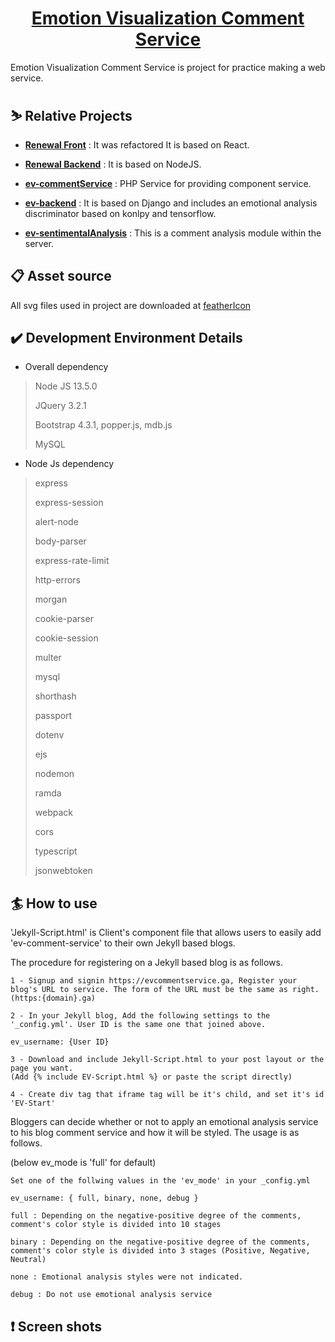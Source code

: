 <h1 align="center">
    <a href="https://ev-commentService.ga">
    Emotion Visualization Comment Service
  </a>
</h1>

Emotion Visualization Comment Service is project for practice making a web service.

## ⛷️ Relative Projects

- [**Renewal Front**][front] : It was refactored  It is based on React. 

- [**Renewal Backend**][backend] : It is based on NodeJS. 

- [**ev-commentService**][php] : PHP Service for providing component service.  

- [**ev-backend**][django] : It is based on Django and includes an emotional analysis discriminator based on konlpy and tensorflow.

- [**ev-sentimentalAnalysis**][mod] : This is a comment analysis module within the server.

[front]: https://github.com/jopemachine/ev-commentService-Front
[backend]: https://github.com/jopemachine/ev-commentService-Backend
[php]: https://github.com/cnu-ev/ev-commentService
[django]: https://github.com/cnu-ev/ev-backend
[mod]: https://github.com/cnu-ev/ev-sentiment_analysis

## 📋 Asset source


All svg files used in project are downloaded at [featherIcon][featherIcon]

[featherIcon]: https://feathericons.com


##  ✔️ Development Environment Details

* Overall dependency

> Node JS 13.5.0
>
> JQuery 3.2.1 
>
> Bootstrap 4.3.1, popper.js, mdb.js
>
> MySQL

* Node Js dependency

> express
>
> express-session
>
> alert-node
>
> body-parser
>
> express-rate-limit
>
> http-errors
>
> morgan
>
> cookie-parser
>
> cookie-session
>
> multer
>
> mysql
>
> shorthash
>
> passport
>
> dotenv
>
> ejs
>
> nodemon
>
> ramda
>
> webpack
>
> cors
>
> typescript
>
> jsonwebtoken


## 🏄 How to use

'Jekyll-Script.html' is Client's component file that allows users to easily add 'ev-comment-service' to their own Jekyll based blogs.

The procedure for registering on a Jekyll based blog is as follows.

```
1 - Signup and signin https://evcommentservice.ga, Register your blog's URL to service. The form of the URL must be the same as right. (https:{domain}.ga)

2 - In your Jekyll blog, Add the following settings to the '_config.yml'. User ID is the same one that joined above.

ev_username: {User ID}

3 - Download and include Jekyll-Script.html to your post layout or the page you want.
(Add {% include EV-Script.html %} or paste the script directly)

4 - Create div tag that iframe tag will be it's child, and set it's id 'EV-Start'
```

Bloggers can decide whether or not to apply an emotional analysis service to his blog comment service and how it will be styled. The usage is as follows.

(below ev_mode is 'full' for default)

```
Set one of the follwing values in the 'ev_mode' in your _config.yml

ev_username: { full, binary, none, debug }

full : Depending on the negative-positive degree of the comments, comment's color style is divided into 10 stages

binary : Depending on the negative-positive degree of the comments, comment's color style is divided into 3 stages (Positive, Negative, Neutral)

none : Emotional analysis styles were not indicated. 

debug : Do not use emotional analysis service
```

## ❗ Screen shots
